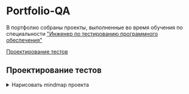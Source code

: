# Portfolio-QA

В портфолио собраны проекты, выполненные во время обучения по специальности ["Инженер по тестированию программного обеспечения"](https://software-testing.ru/edu/3-online/331-qa-engineer#%D1%83%D1%81%D0%BB%D0%BE%D0%B2%D0%B8%D1%8F)

[Проектирование тестов](#test-design)<br>






## <a name="test-design" />Проектирование тестов

<details>
<summary>Нарисовать mindmap проекта</summary>
Решение для проекта ![ДоДо Пицца](https://dodopizza.ru/)
![Mindmap](https://i.ibb.co/cK07nWTw/1.png)
[Mindmap в большом разрешении](https://i.ibb.co/cK07nWTw/1.png)


</details>
